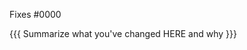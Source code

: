 <!-- 

  YOUR PR WILL NOT BE ACCEPTED IF IT DOES NOT MEET THE
  FOLLOWING CRITERIA:

  - [ ] It targets the develop branch
  - [ ] No other pull requests exist for this issue
  - [ ] The issue is NOT in Doom's do-not-PR list: https://gist.github.com/hlissner/bb6365626d825aeaf5e857b1c03c9837
  - [ ] Any relevant issues and PRs have been linked to
  - [ ] Commit messages conform to our conventions: https://gist.github.com/hlissner/4d78e396acb897d9b2d8be07a103a854

-->

Fixes #0000 <!-- remove if not applicable -->

{{{ Summarize what you've changed HERE and why }}}
